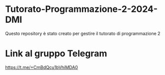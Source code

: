 # Tutorato-Programmazione-2-2024-DMI

Questo repository è stato creato per gestire il tutorato di programmazione 2

# Link al gruppo Telegram
https://t.me/+CmBdQcu1bVhiMDA0